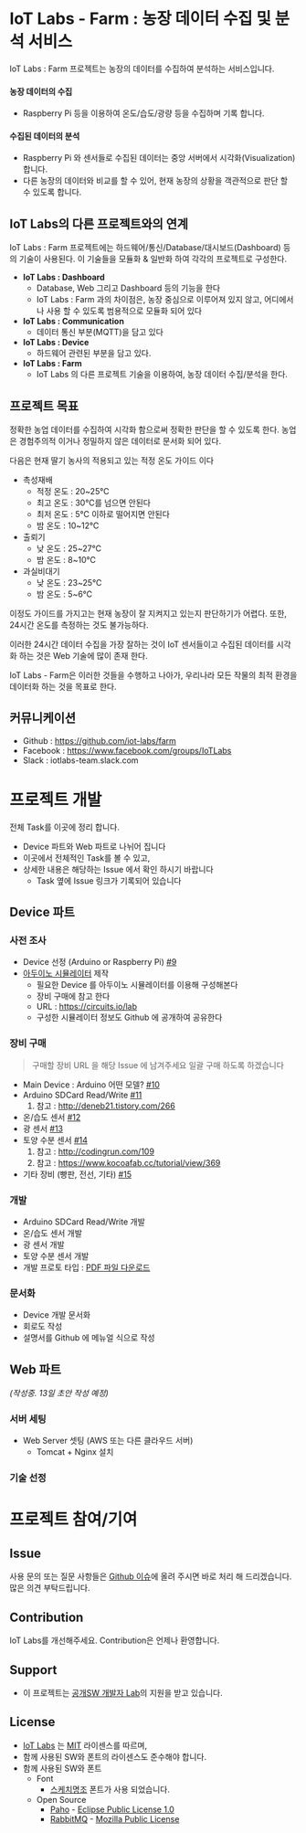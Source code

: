 # IoT Labs - Farm : 농장 데이터 수집 및 분석 서비스

IoT Labs : Farm 프로젝트는 농장의 데이터를 수집하여 분석하는 서비스입니다.

#### 농장 데이터의 수집
- Raspberry Pi 등을 이용하여 온도/습도/광량 등을 수집하며 기록 합니다.

#### 수집된 데이터의 분석
- Raspberry Pi 와 센서들로 수집된 데이터는 중앙 서버에서 시각화(Visualization) 합니다.
- 다른 농장의 데이터와 비교를 할 수 있어, 현재 농장의 상황을 객관적으로 판단 할 수 있도록 합니다.


## IoT Labs의 다른 프로젝트와의 연계
IoT Labs : Farm 프로젝트에는 하드웨어/통신/Database/대시보드(Dashboard) 등의 기술이 사용된다.
이 기술들을 모듈화 & 일반화 하여 각각의 프로젝트로 구성한다.

- **IoT Labs : Dashboard**
  - Database, Web 그리고 Dashboard 등의 기능을 한다
  - IoT Labs : Farm 과의 차이점은, 농장 중심으로 이루어져 있지 않고, 어디에서나 사용 할 수 있도록 범용적으로 모듈화 되어 있다
- **IoT Labs : Communication**
  - 데이터 통신 부분(MQTT)을 담고 있다
- **IoT Labs : Device**
  - 하드웨어 관련된 부분을 담고 있다.
- **IoT Labs : Farm**
  - IoT Labs 의 다른 프로젝트 기술을 이용하여, 농장 데이터 수집/분석을 한다.

## 프로젝트 목표
정확한 농업 데이터를 수집하여 시각화 함으로써 정확한 판단을 할 수 있도록 한다.
농업은 경험주의적 이거나 정밀하지 않은 데이터로 문서화 되어 있다.

다음은 현재 딸기 농사의 적용되고 있는 적정 온도 가이드 이다
- 촉성재배
  - 적정 온도 : 20~25℃
  - 최고 온도 : 30℃를 넘으면 안된다
  - 최저 온도 : 5℃ 이하로 떨어지면 안된다
  - 밤 온도 : 10~12℃
- 출뢰기
  - 낮 온도 : 25~27℃
  - 밤 온도 : 8~10℃
- 과실비대기
  - 낮 온도 : 23~25℃
  - 밤 온도 : 5~6℃

이정도 가이드를 가지고는 현재 농장이 잘 지켜지고 있는지 판단하기가 어렵다.
또한, 24시간 온도를 측정하는 것도 불가능하다.

이러한 24시간 데이터 수집을 가장 잘하는 것이 IoT 센서들이고
수집된 데이터를 시각화 하는 것은 Web 기술에 많이 존재 한다.

IoT Labs - Farm은 이러한 것들을 수행하고
나아가, 우리나라 모든 작물의 최적 환경을 데이터화 하는 것을 목표로 한다.

## 커뮤니케이션
- Github : https://github.com/iot-labs/farm
- Facebook : https://www.facebook.com/groups/IoTLabs
- Slack : iotlabs-team.slack.com

# 프로젝트 개발
전체 Task를 이곳에 정리 합니다.
* Device 파트와 Web 파트로 나뉘어 집니다
* 이곳에서 전체적인 Task를 볼 수 있고,
* 상세한 내용은 해당하는 Issue 에서 확인 하시기 바랍니다
  * Task 옆에 Issue 링크가 기록되어 있습니다

## Device 파트

### 사전 조사
- Device 선정 (Arduino or Raspberry Pi) [#9](https://github.com/iot-labs/farm/issues/9)
- [아두이노 시뮬레이터](https://circuits.io/lab) 제작
  - 필요한 Device 를 아두이노 시뮬레이터를 이용해 구성해본다
  - 장비 구매에 참고 한다
  - URL : https://circuits.io/lab
  - 구성한 시뮬레이터 정보도 Github 에 공개하여 공유한다

### 장비 구매

> 구매할 장비 URL 을 해당 Issue 에 남겨주세요
> 일괄 구매 하도록 하겠습니다

- Main Device : Arduino 어떤 모델? [#10](https://github.com/iot-labs/farm/issues/10)
- Arduino SDCard Read/Write [#11](https://github.com/iot-labs/farm/issues/11)
  1. 참고 : http://deneb21.tistory.com/266
- 온/습도 센서 [#12](https://github.com/iot-labs/farm/issues/12)
- 광 센서 [#13](https://github.com/iot-labs/farm/issues/13)
- 토양 수분 센서 [#14](https://github.com/iot-labs/farm/issues/14)
  1. 참고 : http://codingrun.com/109
  2. 참고 : https://www.kocoafab.cc/tutorial/view/369
- 기타 장비 (빵판, 전선, 기타) [#15](https://github.com/iot-labs/farm/issues/15)

### 개발
- Arduino SDCard Read/Write 개발
- 온/습도 센서 개발
- 광 센서 개발
- 토양 수분 센서 개발
- 개발 프로토 타입 : [PDF 파일 다운로드](https://github.com/iot-labs/farm/files/1389932/contributon.pdf)

### 문서화
- Device 개발 문서화
- 회로도 작성
- 설명서를 Github 에 메뉴얼 식으로 작성

## Web 파트
*(작성중. 13일 초안 작성 예정)*
### 서버 세팅
- Web Server 셋팅 (AWS 또는 다른 클라우드 서버)
  - Tomcat + Nginx 설치

### 기술 선정

# 프로젝트 참여/기여

## Issue
사용 문의 또는 질문 사항들은 [Github 이슈](https://github.com/jongkwang/IoTLabs/issues)에 올려 주시면 바로 처리 해 드리겠습니다.
많은 의견 부탁드립니다.

## Contribution
IoT Labs를 개선해주세요. Contribution은 언제나 환영합니다.

## Support

* 이 프로젝트는 [공개SW 개발자 Lab](http://devlab.oss.kr/)의 지원을 받고 있습니다.


## License
* [IoT Labs](https://github.com/jongkwang/IoTLabs) 는 [MIT](https://opensource.org/licenses/MIT) 라이센스를 따르며,
* 함께 사용된 SW와 폰트의 라이센스도 준수해야 합니다.
* 함께 사용된 SW와 폰트
	* Font
		* [스케치명조](http://www.asiasoft.co.kr/) 폰트가 사용 되었습니다.
	* Open Source
		* [Paho](http://www.eclipse.org/paho/) - [Eclipse Public License 1.0](http://projects.eclipse.org/content/eclipse-public-license-1.0)
		* [RabbitMQ](https://www.rabbitmq.com/) - [Mozilla Public License](https://www.rabbitmq.com/mpl.html)
